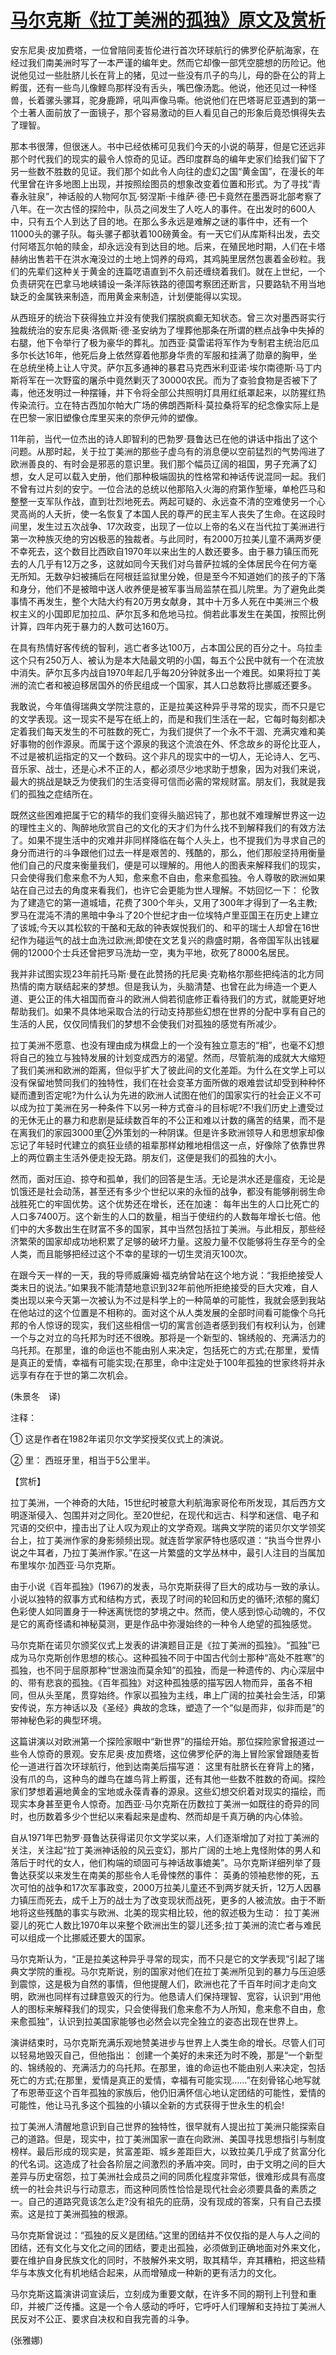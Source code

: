 # [马尔克斯《拉丁美洲的孤独》原文及赏析](https://www.vrrw.net/wx/12349.html)

安东尼奥·皮加费塔，一位曾陪同麦哲伦进行首次环球航行的佛罗伦萨航海家，在经过我们南美洲时写了一本严谨的编年史。然而它却像一部凭空臆想的历险记。他说他见过一些肚脐儿长在背上的猪，见过一些没有爪子的鸟儿，母的卧在公的背上孵蛋，还有一些鸟儿像鲣鸟那样没有舌头，嘴巴像汤匙。他说，他还见过一种怪兽，长着骡头骡耳，驼身鹿蹄，吼叫声像马嘶。他说他们在巴塔哥尼亚遇到的第一个土著人面前放了一面镜子，那个容易激动的巨人看见自己的形象后竟恐惧得失去了理智。

那本书很薄，但很迷人。书中已经依稀可见我们今天的小说的萌芽，但是它还远非那个时代我们的现实的最令人惊奇的见证。西印度群岛的编年史家们给我们留下了另一些数不胜数的见证。我们那个如此令人向往的虚幻之国“黄金国”，在漫长的年代里曾在许多地图上出现，并按照绘图员的想象改变着位置和形式。为了寻找“青春永驻泉”，神话般的人物阿尔瓦·努涅斯·卡维萨·德·巴卡竟然在墨西哥北部考察了八年。在一次古怪的探险中，队员之间发生了人吃人的事件。在出发时的600人中，只有五个人到达了目的地。在那么多永远是难解之谜的事件中，还有一个11000头的骡子队。每头骡子都驮着100磅黄金。有一天它们从库斯科出发，去交付阿塔瓦尔帕的赎金，却永远没有到达目的地。后来，在殖民地时期，人们在卡塔赫纳出售若干在洪水淹没过的土地上饲养的母鸡，其鸡肫里居然包裹着金砂粒。我们的先辈们这种关于黄金的连篇呓语直到不久前还缠绕着我们。就在上世纪，一个负责研究在巴拿马地峡铺设一条洋际铁路的德国考察团还断言，只要路轨不用当地缺乏的金属铁来制造，而用黄金来制造，计划便能得以实现。

从西班牙的统治下获得独立并没有使我们摆脱疯癫无知状态。曾三次对墨西哥实行独裁统治的安东尼奥·洛佩斯·德·圣安纳为了埋葬他那条在所谓的糕点战争中失掉的右腿，他下令举行了极为豪华的葬礼。加西亚·莫雷诺将军作为专制君主统治厄瓜多尔长达16年，他死后身上依然穿着他那身华贵的军服和挂满了勋章的胸甲，坐在总统坐椅上让人守灵。萨尔瓦多通神的暴君马克西米利亚诺·埃尔南德斯·马丁内斯将军在一次野蛮的屠杀中竟然剿灭了30000农民。而为了查验食物是否被下了毒，他还发明过一种摆锤，并下令将全部公共照明灯具用红纸罩起来，以防猩红热传染流行。立在特古西加尔帕大广场的佛朗西斯科·莫拉桑将军的纪念像实际上是在巴黎一家旧塑像仓库里买来的奈伊元帅的塑像。



11年前，当代一位杰出的诗人即智利的巴勃罗·聂鲁达已在他的讲话中指出了这个问题。从那时起，关于拉丁美洲的那些子虚乌有的消息便以空前猛烈的气势闯进了欧洲善良的、有时会是邪恶的意识里。我们那个幅员辽阔的祖国，男子充满了幻想，女人足可以载入史册，他们那种极端固执的性格常和神话传说混同一起。我们不曾有过片刻的安宁。一位合法的总统以他那陷入火海的府第作堑壕，单枪匹马和整整一支军队作战，直到壮烈地死去。两起可疑的、永远查不清的空难使另一个心灵高尚的人夭折，使一名恢复了本国人民的尊严的民主军人丧失了生命。在这段时间里，发生过五次战争、17次政变，出现了一位以上帝的名义在当代拉丁美洲进行第一次种族灭绝的穷凶极恶的独裁者。与此同时，有2000万拉美儿童不满两岁便不幸死去，这个数目比西欧自1970年以来出生的人数还要多。由于暴力镇压而死去的人几乎有12万之多，这就如同今天我们对乌普萨拉城的全体居民今在何方毫无所知。无数孕妇被捕后在阿根廷监狱里分娩，但是至今不知道她们的孩子的下落和身分，他们不是被暗中送人收养便是被军事当局监禁在孤儿院里。为了避免此类事情不再发生，整个大陆大约有20万男女献身，其中十万多人死在中美洲三个极权主义的小国即尼加拉瓜、萨尔瓦多和危地马拉。倘若此事发生在美国，按照比例计算，四年内死于暴力的人数可达160万。

在具有热情好客传统的智利，逃亡者多达100万，占本国公民的百分之十。乌拉圭这个只有250万人、被认为是本大陆最文明的小国，每五个公民中就有一个在流放中消失。萨尔瓦多内战自1970年起几乎每20分钟就多出一个难民。如果将拉丁美洲的流亡者和被迫移居国外的侨民组成一个国家，其人口总数将比挪威还要多。

我敢说，今年值得瑞典文学院注意的，正是拉美这种异乎寻常的现实，而不只是它的文学表现。这一现实不是写在纸上的，而是和我们生活在一起，它每时每刻都决定着我们每天发生的不可胜数的死亡，为我们提供了一个永不干涸、充满灾难和美好事物的创作源泉。而属于这个源泉的我这个流浪在外、怀念故乡的哥伦比亚人，不过是被机运指定的又一个数码。这个非凡的现实中的一切人，无论诗人、乞丐、音乐家、战士，还是心术不正的人，都必须尽少地求助于想象，因为对我们来说，最大的挑战是缺乏为使我们的生活变得可信而必需的常规财富。朋友们，我就是我们的孤独之症结所在。

既然这些困难把属于它的精华的我们变得头脑迟钝了，那也就不难理解世界这一边的理性主义的、陶醉地欣赏自己的文化的天才们为什么找不到解释我们的有效方法了。如果不提生活中的灾难并非同样降临在每个人头上，也不提我们为寻求自己的身分而进行的斗争跟他们过去一样是艰苦的、残酷的，那么，他们那般坚持用衡量他们自己的尺度来衡量我们，便是可以理解的。用他人的图表来解释我们的现实，只会使得我们愈来愈不为人知，愈来愈不自由，愈来愈孤独。令人尊敬的欧洲如果站在自己过去的角度来看我们，也许它会更能为世人理解。不妨回忆一下： 伦敦为了建造它的第一道城墙，花费了300个年头，又用了300年才得到了一名主教;罗马在混沌不清的黑暗中争斗了20个世纪才由一位埃特卢里亚国王在历史上建立了该城;今天以其松软的干酪和无敌的钟表娱悦我们的、和平的瑞士人却曾在16世纪作为碰运气的战士血洗过欧洲;即使在文艺复兴的鼎盛时期，各帝国军队出钱雇佣的12000个士兵还曾把罗马洗劫一空，夷为平地，砍死了8000名居民。

我并非试图实现23年前托马斯·曼在此赞扬的托尼奥·克勒格尔那些把纯洁的北方同热情的南方联结起来的梦想。但是我认为，头脑清楚、也曾在此为缔造一个更人道、更公正的伟大祖国而奋斗的欧洲人倘若彻底修正看待我们的方式，就能更好地帮助我们。如果不具体地采取合法的行动支持那些幻想在世界的分配中享有自己的生活的人民，仅仅同情我们的梦想不会使我们对孤独的感觉有所减少。

拉丁美洲不愿意、也没有理由成为棋盘上的一个没有独立意志的“相”，也毫不幻想将自己的独立与独特发展的计划变成西方的渴望。然而，尽管航海的成就大大缩短了我们美洲和欧洲的距离，但似乎扩大了彼此间的文化差距。为什么在文学上可以没有保留地赞同我们的独特性，我们在社会变革方面所做的艰难尝试却受到种种怀疑而遭到否定呢?为什么认为先进的欧洲人试图在他们的国家实行的社会正义不可以成为拉丁美洲在另一种条件下以另一种方式奋斗的目标呢?不!我们历史上遭受过的无休无止的暴力和悲剧是延续数百年的不公正和难以计数的痛苦的结果，而不是在离我们的家园3000里②外策划的一种阴谋。但是许多欧洲领导人和思想家却像忘记了年轻时代建立的疯狂业绩的祖辈那样幼稚地相信这一点，好像除了依靠世界上的两位霸主生活外便走投无路。朋友们，这便是我们的孤独的大小。

然而，面对压迫、掠夺和孤单，我们的回答是生活。无论是洪水还是瘟疫，无论是饥饿还是社会动荡，甚至还有多少个世纪以来的永恒的战争，都没有能够削弱生命战胜死亡的牢固优势。这个优势还在增长，还在加速： 每年出生的人口比死亡的人口多7400万。这个新生的人口的数量，相当于使纽约的人数每年增长七倍。他们中的大多数出生在财富不多的国家，其中当然包括拉丁美洲。与此相反，那些经济繁荣的国家却成功地积累了足够的破坏力量。这股力量不仅能够将生存至今的全人类，而且能够把经过这个不幸的星球的一切生灵消灭100次。

在跟今天一样的一天，我的导师威廉姆·福克纳曾站在这个地方说：“我拒绝接受人类末日的说法。”如果我不能清楚地意识到32年前他所拒绝接受的巨大灾难，自人类出现以来今天第一次被认为不过是科学上的一种简单的可能性，我就会感到我站在他站过的这个位置是不相称的。面对这个从人类发展的全部时间看可能像个乌托邦的令人惊讶的现实，我们这些相信一切的寓言创造者感到我们有权利认为，创建一个与之对立的乌托邦为时还不很晚。那将是一个新型的、锦绣般的、充满活力的乌托邦。在那里，谁的命运也不能由别人来决定，包括死亡的方式;在那里，爱情是真正的爱情，幸福有可能实现;在那里，命中注定处于100年孤独的世家终将并永远享有存在于世的第二次机会。

(朱景冬　译)

注释：

① 这是作者在1982年诺贝尔文学奖授奖仪式上的演说。

② 里： 西班牙里，相当于5公里半。

【赏析】

拉丁美洲，一个神奇的大陆，15世纪时被意大利航海家哥伦布所发现，其后西方文明逐渐侵入、包围并对之同化。至20世纪，在现代和远古、科学和迷信、电子和咒语的交织中，撞击出了让人叹为观止的文学奇观。瑞典文学院的诺贝尔文学领奖台上，拉丁美洲作家的身影频频出现。就连哲学家萨特也感叹道：“执当今世界小说之牛耳者，乃拉丁美洲作家。”在这一片繁盛的文学丛林中，最引人注目的当属加布里埃尔·加西亚·马尔克斯。

由于小说《百年孤独》(1967)的发表，马尔克斯获得了巨大的成功与一致的承认。小说以独特的叙事方式和结构方式，表现了时间的轮回和历史的循环;浓郁的魔幻色彩使人如同置身于一种迷离恍惚的梦境之中。然而，使人感到惊心动魄的，不仅是它的离奇怪谲和神秘莫测，更是作品中弥漫始终的一种令人绝望的孤独感觉。

马尔克斯在诺贝尔颁奖仪式上发表的讲演题目正是《拉丁美洲的孤独》。“孤独”已成为马尔克斯创作思想的核心。这种孤独不同于中国古代剑士那种“高处不胜寒”的孤独，也不同于屈原那种“世溷浊而莫余知”的孤独，而是一种遗传的、内心深层中的、带有悲哀的孤独。《百年孤独》对这种孤独感的描写因人物而异，虽各不相同，但从头至尾，贯穿始终。作家以孤独为主线，串上广阔的拉美社会生活，印第安传说，东方神话以及《圣经》典故的念珠，塑造了一个“似是而非，似非而是”的带神秘色彩的典型环境。

这篇讲演以对欧洲第一个探险家眼中“新世界”的描绘开始。那位探险家曾报道过一些令人惊奇的景观。安东尼奥·皮加费塔，这位佛罗伦萨的海上冒险家曾跟随麦哲伦一道进行首次环球航行，他到达南美后描写道： 这里有肚脐长在脊背上的猪，没有爪的鸟，这种鸟的雌鸟在雄鸟背上孵蛋，还有其他一些数不胜数的奇闻。探险家们梦想着遍地黄金的宝地或永葆青春的源泉。这些幻想交织着对现实的描绘，而现实本身甚至更令人惊奇。加西亚·马尔克斯在历数拉丁美洲一如既往的奇异的同时，也历数着多少个世纪以来看起来是虚构、然而却是千真万确的内心体验。

自从1971年巴勃罗·聂鲁达获得诺贝尔文学奖以来，人们逐渐增加了对拉丁美洲的关注，关注起“拉丁美洲神话般的风云变幻，那片广阔的土地上鬼怪附体的男人和落后于时代的女人，他们构端的顽固可与神话故事媲美”。马尔克斯详细列举了聂鲁达获奖以来发生在南美的那些令人毛骨悚然的事件： 英勇的领袖悲惨的死，五次可怕的战争和17次军事政变，2000万拉美儿童还不到两岁就夭折，12万人因暴力镇压而死去，成千上万的战士为了改变现状而战死，更多的人被流放。由于不断地将这些残酷的事实与欧洲、北美的现实相比较，他的叙述极为生动： 拉丁美洲婴儿的死亡人数比1970年以来整个欧洲出生的婴儿还多;拉丁美洲的流亡者与难民可以组成一个比挪威还要大的国家。

马尔克斯认为，“正是拉美这种异乎寻常的现实，而不只是它的文学表现”引起了瑞典文学院的重视。马尔克斯说，别的国家对他们在拉丁美洲所见到的暴力与压迫感到震惊，这是极为自然的事情，但他提醒人们，欧洲也花了千百年时间才走向文明，欧洲也同样有过肆意毁灭的行为。他恳请人们保持理智、宽容，认识到“用他人的图标来解释我们的现实，只会使得我们愈来愈不为人所知，愈来愈不自由，愈来愈孤独”，认识到拉美国家能够也必然会以完全独立的姿态出现在世界上。

演讲结束时，马尔克斯充满乐观地赞美进步与世界上人类生命的增长。尽管人们可以轻易地毁灭自己，但他指出： 创建一个美好的未来还为时不晚，那是“一个新型的、锦绣般的、充满活力的乌托邦。在那里，谁的命运也不能由别人来决定，包括死亡的方式;在那里，爱情是真正的爱情，幸福有可能实现……”在刻骨铭心地写就了布恩蒂亚这个百年孤独的家族后，他仍旧满怀信心地认定团结的可能性，爱情的可能性，他让马孔多这个孤独的小镇以全新的方式获得于世永生的机会!

拉丁美洲人清醒地意识到自己世界的独特性，很早就有人提出拉丁美洲只能探索自己的道路。但是，现实中，拉丁美洲国家一直在向欧洲、美国寻找思想指引与制度榜样。最后形成的现实是，贫富差距、城乡差距巨大，以致拉美几乎成了贫富分化的代名词。这造成了社会各阶层之间激烈的矛盾冲突。同时，由于文明之间的巨大差异与历史宿怨，拉丁美洲社会成员之间的同质化程度非常低，很难形成具有高度统一的社会共识与行动意志，而这种同质性恰恰是现代社会必须要具备的素质之一。自己的道路究竟该怎么走?没有祖先的庇荫，没有现成的答案，只有自己去摸索。这是拉丁美洲孤独的根源。

马尔克斯曾说过：“孤独的反义是团结。”这里的团结并不仅仅指的是人与人之间的团结，还有文化与文化之间的团结，要走出孤独，必须做到正确地面对外来文化，要在维护自身民族文化的同时，不肢解外来文明，取其精华，弃其糟粕，把这些精华与本族文化有机地结合起来，从而增殖成一种新的更有活力的文化。

马尔克斯这篇演讲词宣读后，立刻成为重要文献，在许多不同的期刊上刊登和重印，并被广泛传播。这是一个令人感动的呼吁，它呼吁人们理解和支持拉丁美洲人民反对不公正、要求自决权和自我完善的斗争。

(张雅娜)

